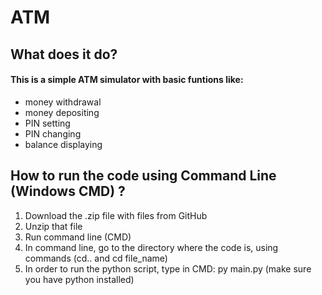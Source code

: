 # ATM # 
## What does it do? 
#### This is a simple ATM simulator with basic funtions like:  ####
- money withdrawal
- money depositing
- PIN setting
- PIN changing
- balance displaying

## How to run the code using Command Line (Windows CMD) ? ##
1. Download the .zip file with files from GitHub
2. Unzip that file
3. Run command line (CMD)
4. In command line, go to the directory where the code is, using commands (cd.. and cd file_name)
5. In order to run the python script, type in CMD: py main.py (make sure you have python installed)
